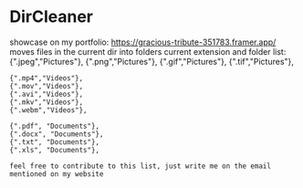 # DirCleaner

showcase on my portfolio: https://gracious-tribute-351783.framer.app/
moves files in the current dir into folders
current extension and folder list:
    {".jpeg","Pictures"},
    {".png","Pictures"},
    {".gif","Pictures"},
    {".tif","Pictures"},

    {".mp4","Videos"},
    {".mov","Videos"},
    {".avi","Videos"},
    {".mkv","Videos"},
    {".webm","Videos"},

    {".pdf", "Documents"},
    {".docx", "Documents"},
    {".txt", "Documents"},
    {".xls", "Documents"},

    feel free to contribute to this list, just write me on the email mentioned on my website
